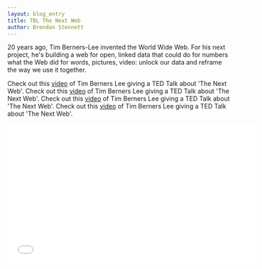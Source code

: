 ```yaml
---
layout: blog_entry
title: TBL The Next Web
author: Brendan Stennett
---
```


20 years ago, Tim Berners-Lee invented the World Wide Web. For his next project, he's building a web for open, linked data that could do for numbers what the Web did for words, pictures, video: unlock our data and reframe the way we use it together.

Check out this [video](https://www.youtube.com/watch?v=gKiaLSJW5xI) of Tim Berners Lee giving a TED Talk about 'The Next Web'.
Check out this [video](https://www.youtube.com/watch?v=gKiaLSJW5xI) of Tim Berners Lee giving a TED Talk about 'The Next Web'.
Check out this [video](https://www.youtube.com/watch?v=gKiaLSJW5xI) of Tim Berners Lee giving a TED Talk about 'The Next Web'.
Check out this [video](https://www.youtube.com/watch?v=gKiaLSJW5xI) of Tim Berners Lee giving a TED Talk about 'The Next Web'.

<iframe width="560" height="315" src="//www.youtube.com/embed/OM6XIICm_qo" frameborder="0" allowfullscreen></iframe>